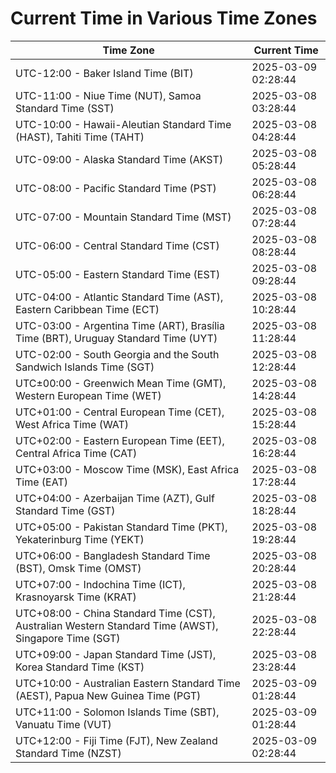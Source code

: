# Current Time in Various Time Zones

| Time Zone | Current Time |
|-----------|--------------|
| UTC-12:00 - Baker Island Time (BIT) | 2025-03-09 02:28:44 |
| UTC-11:00 - Niue Time (NUT), Samoa Standard Time (SST) | 2025-03-08 03:28:44 |
| UTC-10:00 - Hawaii-Aleutian Standard Time (HAST), Tahiti Time (TAHT) | 2025-03-08 04:28:44 |
| UTC-09:00 - Alaska Standard Time (AKST) | 2025-03-08 05:28:44 |
| UTC-08:00 - Pacific Standard Time (PST) | 2025-03-08 06:28:44 |
| UTC-07:00 - Mountain Standard Time (MST) | 2025-03-08 07:28:44 |
| UTC-06:00 - Central Standard Time (CST) | 2025-03-08 08:28:44 |
| UTC-05:00 - Eastern Standard Time (EST) | 2025-03-08 09:28:44 |
| UTC-04:00 - Atlantic Standard Time (AST), Eastern Caribbean Time (ECT) | 2025-03-08 10:28:44 |
| UTC-03:00 - Argentina Time (ART), Brasília Time (BRT), Uruguay Standard Time (UYT) | 2025-03-08 11:28:44 |
| UTC-02:00 - South Georgia and the South Sandwich Islands Time (SGT) | 2025-03-08 12:28:44 |
| UTC±00:00 - Greenwich Mean Time (GMT), Western European Time (WET) | 2025-03-08 14:28:44 |
| UTC+01:00 - Central European Time (CET), West Africa Time (WAT) | 2025-03-08 15:28:44 |
| UTC+02:00 - Eastern European Time (EET), Central Africa Time (CAT) | 2025-03-08 16:28:44 |
| UTC+03:00 - Moscow Time (MSK), East Africa Time (EAT) | 2025-03-08 17:28:44 |
| UTC+04:00 - Azerbaijan Time (AZT), Gulf Standard Time (GST) | 2025-03-08 18:28:44 |
| UTC+05:00 - Pakistan Standard Time (PKT), Yekaterinburg Time (YEKT) | 2025-03-08 19:28:44 |
| UTC+06:00 - Bangladesh Standard Time (BST), Omsk Time (OMST) | 2025-03-08 20:28:44 |
| UTC+07:00 - Indochina Time (ICT), Krasnoyarsk Time (KRAT) | 2025-03-08 21:28:44 |
| UTC+08:00 - China Standard Time (CST), Australian Western Standard Time (AWST), Singapore Time (SGT) | 2025-03-08 22:28:44 |
| UTC+09:00 - Japan Standard Time (JST), Korea Standard Time (KST) | 2025-03-08 23:28:44 |
| UTC+10:00 - Australian Eastern Standard Time (AEST), Papua New Guinea Time (PGT) | 2025-03-09 01:28:44 |
| UTC+11:00 - Solomon Islands Time (SBT), Vanuatu Time (VUT) | 2025-03-09 01:28:44 |
| UTC+12:00 - Fiji Time (FJT), New Zealand Standard Time (NZST) | 2025-03-09 02:28:44 |
